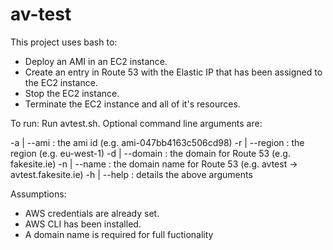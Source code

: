 # av-test
This project uses bash to:
   * Deploy an AMI in an EC2 instance.
   * Create an entry in Route 53 with the Elastic IP that has been assigned to the EC2 instance.
   * Stop the EC2 instance.
   * Terminate the EC2 instance and all of it's resources.

To run:
Run avtest.sh.
Optional command line arguments are:

-a | --ami      : the ami id (e.g. ami-047bb4163c506cd98)
-r | --region   : the region (e.g. eu-west-1)
-d | --domain   : the domain for Route 53 (e.g. fakesite.ie)
-n | --name     : the domain name for Route 53 (e.g. avtest -> avtest.fakesite.ie)
-h | --help     : details the above arguments

Assumptions:
- AWS credentials are already set.
- AWS CLI has been installed.
- A domain name is required for full fuctionality